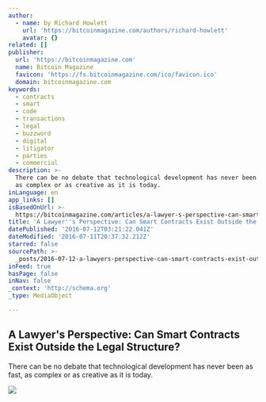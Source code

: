 ```yaml
---
author:
  - name: by Richard Howlett
    url: 'https://bitcoinmagazine.com/authors/richard-howlett'
    avatar: {}
related: []
publisher:
  url: 'https://bitcoinmagazine.com'
  name: Bitcoin Magazine
  favicon: 'https://fs.bitcoinmagazine.com/ico/favicon.ico'
  domain: bitcoinmagazine.com
keywords:
  - contracts
  - smart
  - code
  - transactions
  - legal
  - buzzword
  - digital
  - litigator
  - parties
  - commercial
description: >-
  There can be no debate that technological development has never been as fast,
  as complex or as creative as it is today.
inLanguage: en
app_links: []
isBasedOnUrl: >-
  https://bitcoinmagazine.com/articles/a-lawyer-s-perspective-can-smart-contracts-exist-outside-the-legal-structure-1468263134
title: 'A Lawyer''s Perspective: Can Smart Contracts Exist Outside the Legal Structure?'
datePublished: '2016-07-12T03:21:22.041Z'
dateModified: '2016-07-11T20:37:32.212Z'
starred: false
sourcePath: >-
  _posts/2016-07-12-a-lawyers-perspective-can-smart-contracts-exist-outside-th.md
inFeed: true
hasPage: false
inNav: false
_context: 'http://schema.org'
_type: MediaObject

---
```

<article style=""><h1>A Lawyer's Perspective: Can Smart Contracts Exist Outside the Legal Structure?</h1><p>There can be no debate that technological development has never been as fast, as complex or as creative as it is today.</p><img src="https://fs.bitcoinmagazine.com/img/articles/a-lawyer-s-perspective-can-smart-contracts-exist-outside-the-legal-structure.jpg" /></article>